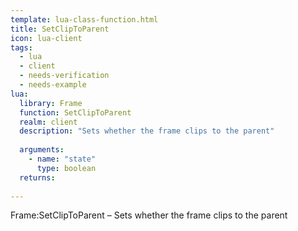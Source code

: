 ```yaml
---
template: lua-class-function.html
title: SetClipToParent
icon: lua-client
tags:
  - lua
  - client
  - needs-verification
  - needs-example
lua:
  library: Frame
  function: SetClipToParent
  realm: client
  description: "Sets whether the frame clips to the parent"
  
  arguments:
    - name: "state"
      type: boolean
  returns:
    
---
```


<div class="lua__search__keywords">
Frame:SetClipToParent &#x2013; Sets whether the frame clips to the parent
</div>
